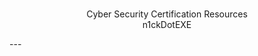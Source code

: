 <p align="center">
<a href="https://github.com/n1ckDotEXE/cyber-security-certification-resources/blob/main/img/fs-logo.png?raw=true"></a>
<br>
Cyber Security Certification Resources<br>
n1ckDotEXE
</p>
---

